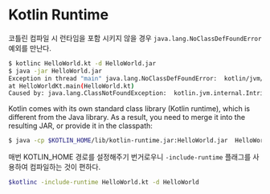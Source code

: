 # Kotlin Runtime

코틀린 컴파일 시 런타임을 포함 시키지 않을 경우 `java.lang.NoClassDefFoundError`예외를 만난다.

```bash
$ kotlinc HelloWorld.kt -d HelloWorld.jar
$ java -jar HelloWorld.jar
Exception in thread "main" java.lang.NoClassDefFoundError:  kotlin/jvm/internal/Intrinsics
at HelloWorldKt.main(HelloWorld.kt)
Caused by: java.lang.ClassNotFoundException:  kotlin.jvm.internal.Intrinsics
```

Kotlin comes with its own standard class library (Kotlin runtime), which is different from the Java library. As a result, you need to merge it into the resulting JAR, or provide it in the classpath:

```bash
$ java -cp $KOTLIN_HOME/lib/kotlin-runtime.jar:HelloWorld.jar  HelloWorldKt
```

매번 KOTLIN_HOME 경로를 설정해주기 번거로우니 `-include-runtime` 플래그를 사용하여 컴파일하는 것이 편하다.
```bash
$kotlinc -include-runtime HelloWorld.kt -d HelloWorld
```
